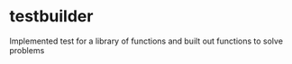 # testbuilder

Implemented test for a library of functions and built out functions to solve problems 
